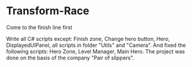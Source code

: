 # Transform-Race
Сome to the finish line first

Write all C# scripts except: Finish zone, Change hero button, Hero, DisplayedUIPanel, all scripts in folder "Utils" and "Camera".
And fixed the following scripts: Hero Zone, Level Manager, Main Hero.
The project was done on the basis of the company "Pair of slippers".
